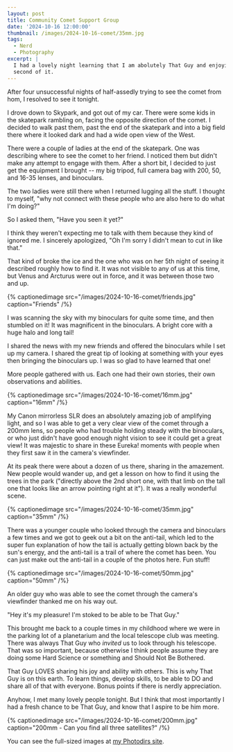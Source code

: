 ```yaml
---
layout: post
title: Community Comet Support Group
date: '2024-10-16 12:00:00'
thumbnail: /images/2024-10-16-comet/35mm.jpg
tags:
  - Nerd
  - Photography
excerpt: |
  I had a lovely night learning that I am abolutely That Guy and enjoying every
  second of it.
---
```


After four unsuccessful nights of half-assedly trying to see the comet from hom, I resolved to see it tonight.

I drove down to Skypark, and got out of my car. There were some kids in the skatepark rambling on, facing the opposite direction of the comet. I decided to walk past them, past the end of the skatepark and into a big field there where it looked dark and had a wide open view of the West.

There were a couple of ladies at the end of the skatepark. One was describing where to see the comet to her friend. I noticed them but didn't make any attempt to engage with them. After a short bit, I decided to just get the equipment I brought -- my big tripod, full camera bag with 200, 50, and 16-35 lenses, and binoculars.

The two ladies were still there when I returned lugging all the stuff. I thought to myself, "why not connect with these people who are also here to do what I'm doing?"

So I asked them, "Have you seen it yet?"

I think they weren't expecting me to talk with them because they kind of ignored me. I sincerely apologized, "Oh I'm sorry I didn't mean to cut in like that."

That kind of broke the ice and the one who was on her 5th night of seeing it described roughly how to find it. It was not visible to any of us at this time, but Venus and Arcturus were out in force, and it was between those two and up.

{% captionedimage src="/images/2024-10-16-comet/friends.jpg" caption="Friends" /%}

I was scanning the sky with my binoculars for quite some time, and then stumbled on it! It was magnificent in the binoculars. A bright core with a huge halo and long tail!

I shared the news with my new friends and offered the binoculars while I set up my camera. I shared the great tip of looking at something with your eyes then bringing the binoculars up. I was so glad to have learned that one!

More people gathered with us. Each one had their own stories, their own observations and abilities.

{% captionedimage src="/images/2024-10-16-comet/16mm.jpg" caption="16mm" /%}

My Canon mirrorless SLR does an absolutely amazing job of amplifying light, and so I was able to get a very clear view of the comet through a 200mm lens, so people who had trouble holding steady with the binoculars, or who just didn't have good enough night vision to see it could get a great view! It was majestic to share in these Eureka! moments with people when they first saw it in the camera's viewfinder.

At its peak there were about a dozen of us there, sharing in the amazement. New people would wander up, and get a lesson on how to find it using the trees in the park ("directly above the 2nd short one, with that limb on the tall one that looks like an arrow pointing right at it"). It was a really wonderful scene.

{% captionedimage src="/images/2024-10-16-comet/35mm.jpg" caption="35mm" /%}

There was a younger couple who looked through the camera and binoculars a few times and we got to geek out a bit on the anti-tail, which led to the super fun explanation of how the tail is actually getting blown back by the sun's energy, and the anti-tail is a trail of where the comet has been. You can just make out the anti-tail in a couple of the photos here. Fun stuff!

{% captionedimage src="/images/2024-10-16-comet/50mm.jpg" caption="50mm" /%}

An older guy who was able to see the comet through the camera's viewfinder thanked me on his way out.

"Hey it's my pleasure! I'm stoked to be able to be That Guy."

This brought me back to a couple times in my childhood where we were in the parking lot of a planetarium and the local telescope club was meeting. There was always That Guy who _invited_ us to look through his telescope. That was so important, because otherwise I think people assume they are doing some Hard Science or something and Should Not Be Bothered.

That Guy LOVES sharing his joy and ability with others. This is why That Guy is on this earth. To learn things, develop skills, to be able to DO and share all of that with everyone. Bonus points if there is nerdly appreciation.

Anyhow, I met many lovely people tonight. But I think that most importantly I had a fresh
chance to be That Guy, and know that I aspire to be him more.

{% captionedimage src="/images/2024-10-16-comet/200mm.jpg" caption="200mm - Can you find all three satellites?" /%}

You can see the full-sized images at [my Photodirs site](https://photos.steinkamp.us/2024-10-16%20Comet%20Tsuchinshan-ATLAS).
